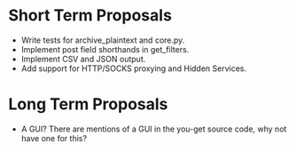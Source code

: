 Short Term Proposals
====================
* Write tests for archive_plaintext and core.py.
* Implement post field shorthands in get_filters.
* Implement CSV and JSON output.
* Add support for HTTP/SOCKS proxying and Hidden Services.


Long Term Proposals
===================
* A GUI? There are mentions of a GUI in the you-get source code, why not have one for this?
